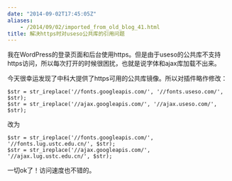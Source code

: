 ```yaml
---
date: "2014-09-02T17:45:05Z"
aliases:
    - /2014/09/02/imported_from_old_blog_41.html
title: 解决https时对useso公共库的引用问题
---
```


我在WordPress的登录页面和后台使用https。但是由于useso的公共库不支持https访问，所以每次打开的时候很困扰，也就是说字体和ajax库加载不出来。

今天很幸运发现了中科大提供了https可用的公共库镜像。所以对插件略作修改：

```
$str = str_ireplace('//fonts.googleapis.com/', '//fonts.useso.com/', $str);
$str = str_ireplace('//ajax.googleapis.com/', '//ajax.useso.com/', $str);
```

改为

```
$str = str_ireplace('//fonts.googleapis.com/', '//fonts.lug.ustc.edu.cn/', $str);
$str = str_ireplace('//ajax.googleapis.com/', '//ajax.lug.ustc.edu.cn/', $str);
```

一切ok了！访问速度也不错的。